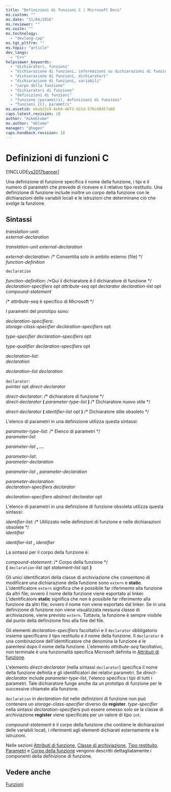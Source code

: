 ```yaml
---
title: "Definizioni di funzioni C | Microsoft Docs"
ms.custom: ""
ms.date: "11/04/2016"
ms.reviewer: ""
ms.suite: ""
ms.technology: 
  - "devlang-cpp"
ms.tgt_pltfrm: ""
ms.topic: "article"
dev_langs: 
  - "C++"
helpviewer_keywords: 
  - "dichiaratori, funzioni"
  - "dichiarazione di funzioni, informazioni su dichiarazioni di funzioni"
  - "dichiarazione di funzioni, dichiaratori"
  - "dichiarazione di funzioni, variabili"
  - "corpo della funzione"
  - "dichiaratori di funzione"
  - "definizioni di funzioni"
  - "funzione (parametri), definizioni di funzioni"
  - "funzioni [C], parametri"
ms.assetid: ebab23c8-6eb8-46f3-b21d-570cd8457a80
caps.latest.revision: 10
author: "mikeblome"
ms.author: "mblome"
manager: "ghogen"
caps.handback.revision: 10
---
```

# Definizioni di funzioni C
[!INCLUDE[vs2017banner](../assembler/inline/includes/vs2017banner.md)]

Una definizione di funzione specifica il nome della funzione, i tipi e il numero di parametri che prevede di ricevere e il relativo tipo restituito.  Una definizione di funzione include inoltre un corpo della funzione con le dichiarazioni delle variabili locali e le istruzioni che determinano ciò che svolge la funzione.  
  
## Sintassi  
 *translation\-unit*:  
 *external\-declaration*  
  
 *translation\-unit external\-declaration*  
  
 *external\-declaration*: \/\* Consentita solo in ambito esterno \(file\) \*\/  
 *function\-definition*  
  
 `declaration`  
  
 *function\-definition*: \/\*Qui il dichiaratore è il dichiaratore di funzione \*\/  
 *declaration\-specifiers*  opt *attribute\-seq* opt *declarator declaration\-list* opt *compound\-statement*  
  
 \/\* *attribute\-seq* è specifico di Microsoft \*\/  
  
 I parametri del prototipo sono:  
  
 *declaration\-specifiers*:  
 *storage\-class\-specifier declaration\-specifiers*  opt  
  
 *type\-specifier declaration\-specifiers*  opt  
  
 *type\-qualifier declaration\-specifiers*  opt  
  
 *declaration\-list*:  
 *declaration*  
  
 *declaration\-list declaration*  
  
 `declarator`:  
 *pointer*  opt *direct\-declarator*  
  
 *direct\-declarator*: \/\* dichiaratore di funzione \*\/  
 *direct\-declarator*  **\(**  *parameter\-type\-list*  **\)** \/\* Dichiaratore nuovo stile \*\/  
  
 *direct\-declarator*  **\(**  *identifier\-list*  opt **\)** \/\* Dichiaratore stile obsoleto \*\/  
  
 L'elenco di parametri in una definizione utilizza questa sintassi:  
  
 *parameter\-type\-list*: \/\* Elenco di parametri \*\/  
 *parameter\-list*  
  
 *parameter\-list* **, ...**  
  
 *parameter\-list*:  
 *parameter\-declaration*  
  
 *parameter\-list* **,**  *parameter\-declaration*  
  
 *parameter\-declaration*:  
 *declaration\-specifiers declarator*  
  
 *declaration\-specifiers abstract declarator*  opt  
  
 L'elenco di parametri in una definizione di funzione obsoleta utilizza questa sintassi:  
  
 *identifier\-list*: \/\* Utilizzato nelle definizioni di funzione e nelle dichiarazioni obsolete \*\/  
 *identifier*  
  
 *identifier\-list* **,**  *identifier*  
  
 La sintassi per il corpo della funzione è:  
  
 *compound\-statement*: \/\* Corpo della funzione \*\/  
 **{**  `declaration`\-*list* opt *statement\-list* opt **}**  
  
 Gli unici identificatori della classe di archiviazione che consentono di modificare una dichiarazione della funzione sono `extern` e **static**.  L'identificatore `extern` significa che è possibile far riferimento alla funzione da altri file; ovvero il nome della funzione viene esportato al linker.  L'identificatore **static** significa che non è possibile far riferimento alla funzione da altri file; ovvero il nome non viene esportato dal linker.  Se in una definizione di funzione non viene visualizzata nessuna classe di archiviazione, viene previsto `extern`.  Tuttavia, la funzione è sempre visibile dal punto della definizione fino alla fine del file.  
  
 Gli elementi *declaration\-specifiers* facoltativi e il `declarator` obbligatorio insieme specificano il tipo restituito e il nome della funzione.  Il `declarator` è una combinazione dell'identificatore che denomina la funzione e le parentesi dopo il nome della funzione.  L'elemento *attribute\-seq* facoltativo, non terminale è una funzionalità specifica Microsoft definita in [Attributi di funzione](../c-language/function-attributes.md).  
  
 L'elemento *direct\-declarator* \(nella sintassi `declarator`\) specifica il nome della funzione definita e gli identificatori dei relativi parametri.  Se *direct\-declarator* include *parameter\-type\-list*, l'elenco specifica i tipi di tutti i parametri.  Tale dichiaratore funge anche da un prototipo di funzione per le successive chiamate alla funzione.  
  
 `declaration` in *declaration\-list* nelle definizioni di funzione non può contenere un *storage\-class\-specifier* diverso da **register**.  *type\-specifier* nella sintassi *declaration\-specifiers* può essere omesso solo se la classe di archiviazione **register** viene specificata per un valore di tipo `int`.  
  
 *compound\-statement* è il corpo della funzione che contiene le dichiarazioni delle variabili locali, i riferimenti agli elementi dichiarati esternamente e le istruzioni.  
  
 Nelle sezioni [Attributi di funzione](../c-language/function-attributes.md), [Classe di archiviazione](../c-language/storage-class.md), [Tipo restituito](../c-language/return-type.md), [Parametri](../c-language/parameters.md) e [Corpo della funzione](../c-language/function-body.md) vengono descritti dettagliatamente i componenti della definizione di funzione.  
  
## Vedere anche  
 [Funzioni](../c-language/functions-c.md)